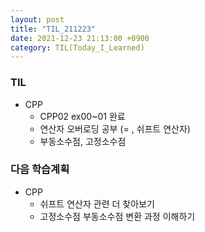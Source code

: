 ```yaml
---
layout: post
title: "TIL_211223"
date: 2021-12-23 21:13:00 +0900
category: TIL(Today_I_Learned)
---
```


### TIL
- CPP
	- CPP02 ex00~01 완료
	- 연산자 오버로딩 공부 (= , 쉬프트 연산자)
	- 부동소수점, 고정소수점
	
### 다음 학습계획
- CPP
	- 쉬프트 연산자 관련 더 찾아보기
	- 고정소수점 부동소수점 변환 과정 이해하기